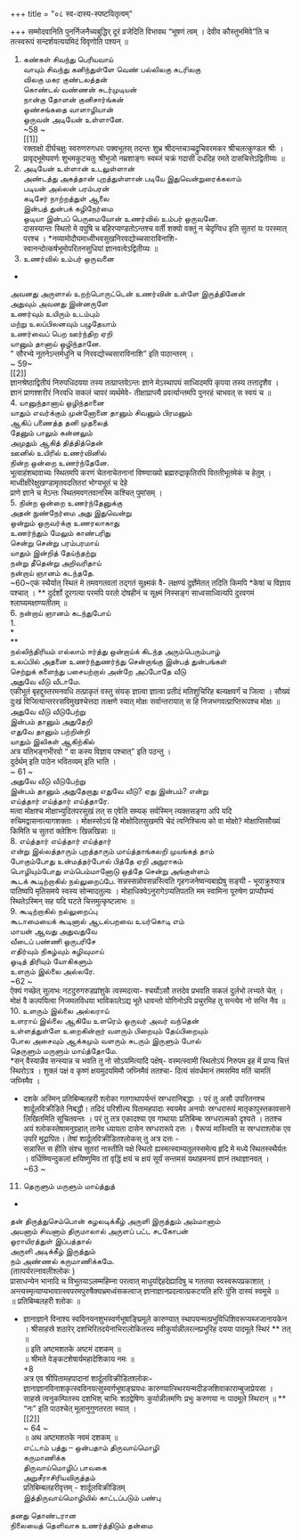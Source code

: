 +++
title = "०८ स्व-दास्य-स्पष्टयितृत्वम्"

+++
सम्मोदवानिति पुनर्निजनैच्यबुद्धिर् दूरं व्रजेदिति विभावथ “भूषणं त्वम् । देवीव कौस्तुभमिवे”ति च तत्स्वरूपं सन्दर्शयत्ययमिदं विवृणोति पश्यन् ॥   
1. கண்கள் சிவந்து பெரியவாய்   
வாயும் சிவந்து கனிந்துள்ளே வெண் பல்லிலகு சுடரிலகு   
விலகு மகர குண்டலத்தன்   
கொண்டல் வண்ணன் சுடர்முடியன்   
நான்கு தோளன் குனிசார்ங்கன்   
ஒண்சங்கதை வாளாழியான்   
ஒருவன் அடியேன் உள்ளானே.   
~58 ~   
[[1]]  
रक्ताक्षो दीर्घचक्षुः स्वरुणरुगधरः पक्वभूतस् तदन्तः शुभ्र श्रीदन्तचञ्चद्रुचिवरमकर श्रीचलत्कुण्डल श्रीः । प्रावृद्भूमेघवर्णः शुभमकुटचतुः श्रीभुजो नम्रशाङ्गः स्वब्जं चक्रं गदासी दधदिह रमते दासचित्तेऽद्वितीय्यः ॥   
2. அடியேன் உள்ளான் உடலுள்ளான்   
அண்டத்து அகத்தான் புறத்துள்ளான் படியே இதுவென்றுரைக்கலாம்   
படியன் அல்லன் பரம்பரன்   
கடிசேர் நாற்றத்துள் ஆலை   
இன்பத் துன்பக் கழிநேர்மை   
ஒடியா இன்பப் பெருமையோன் உணர்வில் உம்பர் ஒருவனே.   
दासस्यान्तः स्थितो मे वपुषि च बहिरप्यण्डतोऽन्तश्च वर्ती शक्यो वक्तुं न चेदृग्विध इति सुतरां यः परस्मात् परश्च । *नव्यामोदौघमाध्वीभवसुखनिरवद्योच्चसाराविनाशि-   
स्वानन्दोत्कर्षभूमोपरितनसुधियां ज्ञानवत्वेऽद्वितीय्यः ॥   
3. உணர்வில் உம்பர் ஒருவனை   
*   
அவனது அருளால் உறற்பொருட்டென் உணர்வின் உள்ளே இருத்தினேன்   
அதுவும் அவனது இன்னருளே   
உணர்வும் உயிரும் உடம்பும்   
மற்று உலப்பிலனவும் பழுதேயாம்   
உணர்வைப் பெற ஊர்ந்திற ஏறி   
யானும் தானாய் ஒழிந்தானே.   
" सौरभ्ये नूतनेऽन्तर्मधुनि च निरवद्योच्चसाराविनाशि” इति पाठान्तरम् ।   
~ 59~   
[[2]]  
ज्ञानश्रेष्ठाद्वितीयं निरुपधिदयया तस्य तत्प्राप्तयेऽन्तः ज्ञाने मेऽस्थापयं साध्विदमपि कृपया तस्य तत्तादृशैव । ज्ञानं प्राणश्शरीरं निरवधि सकलं चापरं व्यर्थमेवे- तीक्षाप्राप्त्यै प्रवर्त्यान्तमपि पुनरहं चाभवत् स स्वयं च ॥   
4. யானுந்தானாய் ஒழிந்தானை   
யாதும் எவர்க்கும் முன்னோனை தானும் சிவனும் பிரமனும்   
ஆகிப் பணைத்த தனி முதலைத்   
தேனும் பாலும் கன்னலும்   
அமுதும் ஆகித் தித்தித்தென்   
ஊனில் உயிரில் உணர்வினில்   
நின்ற ஒன்றை உணர்ந்தேனே.   
भूत्वाहंशब्दवाच्यः स्थितमपि करणं चेतनाचेतनानां विष्ण्वाख्यो ब्रह्मरुद्राकृतिरपि विततीभूतमेकं च हेतुम् । माध्वीक्षीरेक्षुखण्डामृतवदतितरां भोग्यभूतं च देहे   
प्राणे ज्ञाने च मेऽन्तः स्थितमवगतवानस्मि कश्चित् पुमांसम् ।   
5. நின்ற ஒன்றை உணர்ந்தேனுக்கு   
அதன் நுண்நேர்மை அது இதுவென்று   
ஒன்றும் ஒருவர்க்கு உணரலாகாது   
உணர்ந்தும் மேலும் காண்பரிது   
சென்று சென்று பரம்பரமாய்   
யாதும் இன்றித் தேய்ந்தற்று   
நன்று தீதென்று அறிவரிதாய்   
நன்றாய் ஞானம் கடந்ததே.   
~60~एकं स्थैर्यात् स्थितं मे तमवगतवतां तद्गतं सूक्ष्मकं वै- लक्षण्यं दुर्ज्ञेमेतत् तदिति किमपि *केषां च विज्ञाय पश्चात् । ** दुर्दर्शो दूरगत्या परमपि परतो दोषहीनं च सूक्ष्मं निस्सङ्गं साध्वसाध्वित्यपि दुरवगमं श्लाघ्यमक्षाण्यतीतम् ॥   
6. நன்றாய் ஞானம் கடந்துபோய்   
1.   
*   
**   
நல்லிந்திரியம் எல்லாம் ஈர்த்து ஒன்றாய்க் கிடந்த அரும்பெரும்பாழ்   
உலப்பில் அதனை உணர்ந்துணர்ந்து சென்றாங்கு இன்பத் துன்பங்கள்   
செற்றுக் களைந்து பசையற்றால் அன்றே அப்போதே வீடு   
அதுவே வீடு வீடாமே.   
एकीभूतं बृहद्दुस्तरमनवधि तत्प्राकृतं वस्तु संयक् ज्ञात्वा ज्ञात्वा प्रतीदं मतिशुचिरिह बल्यक्षवर्गं च जित्वा । सौख्यं दुःखं विजित्यान्तररसविमुखश्चेत्तदा तत्क्षणे स्यात् मोक्षः सर्वान्तरायात् स हि निजभगवत्प्राप्तिरूपश्च मोक्षः ॥   
அதுவே வீடு வீடுபேற்று   
இன்பம் தானும் அதுதேறி   
எதுவே தானும் பற்றின்றி   
யாதும் இலிகள் ஆகிற்கில்   
अत्र यतिभङ्गभीरवो “ वा कस्य विज्ञाय पश्चात्” इति पठन्तु ।   
दुर्दर्थम् इति पाठेन भवितव्यम् इति भाति ।   
~ 61 ~   
அதுவே வீடு வீடுபேற்று   
இன்பம் தானும் அதுதேறாது எதுவே வீடு? ஏது இன்பம்? என்று   
எய்த்தார் எய்த்தார் எய்த்தாரே.   
मत्वा मोक्षश्च मोक्षाभ्युदितपरसुखं तत् स एवेति सम्यक् सर्वस्मिन् त्यक्तसङ्गा अपि यदि रुचिमद्वासनात्यागशक्ताः । मोक्षस्सोऽयं हि मोक्षोदितसुखमपि चेदं त्वनिश्चित्य को वा मोक्षो? मोक्षाप्तिसौख्यं किमिति च सुतरां क्लेशिनः खिन्नखिन्नाः ॥   
8. எய்த்தார் எய்த்தார் எய்த்தார்   
என்று இல்லத்தாரும் புறத்தாரும் மாய்த்தாங்கலறி முயங்கத் தாம்   
போகும்போது உன்மத்தர்போல் பித்தே ஏறி அநுராகம்   
பொழியும்போது எம்பெம்மானோடு ஒத்தே சென்று அங்குள்ளம்   
கூடக் கூடிற்றாகில் நல்லுறைப்பே. सन्नस्सन्नोवसन्नस्त्विति गृहगजनेष्वन्यबाह्येषु सङ्घी - भूयाक्रुश्यात्र पातिष्वपि मृतिसमये स्वस्य सोन्मादतुल्यः । मोहाधिक्येऽनुरागेऽप्यतिपतति मम स्वामिना पूरुषेण प्राप्यौपम्यं स्थितेऽस्मिन् सह यदि घटते चित्तमुत्कृष्टलाभः ॥   
9. கூடிற்றாகில் நல்லுறைப்பு   
கூடாமையைக் கூடினால் ஆடல்பறவை உயர்கொடி எம்   
மாயன் ஆவது அதுவதுவே   
வீடைப் பண்ணி ஒருபரிசே   
எதிர்வும் நிகழ்வும் கழிவுமாய்   
ஓடித் திரியும் யோகிகளும்   
உளரும் இல்லை அல்லரே.   
~62 ~   
ऐक्यं गच्छेत् सुलाभः नटदुरुगरुडप्रांशुके त्वस्मदत्या- श्चर्योऽसौ तत्तदेव प्रभवति सकलं दुर्लभो लभ्यते चेत् । मोक्षं वै कल्पयित्वा निजमतविधया भाविकालेऽद्य भूते धावन्तो योगिनोऽपि प्रचुरमिह तु सन्त्येव नो सन्ति नैव ॥   
10. உளரும் இல்லை அல்லராய்   
உளராய் இல்லை ஆகியே உளரெம் ஒருவர் அவர் வந்தென்   
உள்ளத்துள்ளே உறைகின்றார் வளரும் பிறையும் தேய்பிறையும்   
போல அசைவும் ஆக்கமும் வளரும் சுடரும் இருளும் போல்   
தெருளும் மருளும் மாய்த்தோமே.   
*सन् वैस्यान्नैव सन्स्यान्न च भवति तु नो सोऽयमित्यादि पक्षेष्- वस्मत्स्वामी स्थितोऽयं निरुपम इह में प्राप्य चित्तं स्थिरोऽत्र । शुक्लं पक्षं व कृष्णं क्षयमुदयमिमौ जघ्निमैवं ततश्चा- दित्यं संवर्धमानं तमसमिव मतिं चामतिं जघ्निमैव ।   
* दशके अस्मिन् प्रतिबिम्बलहरी श्लोका गतगाथापर्यन्तं स्रग्धरानिबद्धाः । परं तु असौ उपरितनश्च शार्दूलविक्रीडिते निबद्धौ। तदिदं परिशील्य पितामहपादाः स्वयमेव अनयोः स्रग्धरारूपं मातृकापुस्तकावसाने लिखितमिति सूचितवन्तः । परं तु तत्र एकादश्या एव गाथायाः प्रतिबिम्बः स्रग्धरात्मको दृश्यते । ततश्च अयं श्लोकस्तेषामनुग्रहात् तानेव ध्यायता दासेन स्रग्धरारूपे दत्तः । वैरूप्यं मास्त्विति स स्रग्धराश्लोक एव उपरि मुद्रापितः। तेषां शार्दूलविक्रीडितश्लोकस् तु अत्र दत्तः -   
सन्नास्ति स हीति संश्च सुतरां नास्तीति पक्षे स्थितो ह्यस्मत्स्वाम्यतुलस्समेत्य हृदि मे मध्ये स्थितस्स्थैर्यतः । वर्धिष्ण्विन्दुकलां क्षयिष्णुमिव तां वृद्धिं क्षयं च क्षयं सूर्यं सन्तमसं यथाहमनयं ज्ञानं तथाज्ञानवत् ।   
~63 ~   
11. தெருளும் மருளும் மாய்த்துத்   
*   
தன் திருத்துசெம்பொன் கழலடிக்கீழ் அருளி இருத்தும் அம்மானாம்   
அயனாம் சிவனாம் திருமாலால் அருளப் பட்ட சடகோபன்   
ஓராயிரத்துள் இப்பத்தால்   
அருளி அடிக்கீழ் இருத்தும்   
நம் அண்ணல் கருமாணிக்கமே.   
(तात्पर्यरत्नावलीश्लोकः )   
प्रासाधन्येन भानादि च विभुतयाऽलम्महिम्ना परत्वात् माधुर्याद्देहदेह्यादिषु च गततया स्वस्वरूपप्रकाशात् । अन्त्यस्मृत्याप्यभावात्स्वपरमपुरुषैक्यभ्रमध्वंसकत्वाज् ज्ञानाज्ञानप्रदत्वात्प्रकटयति हरिः पुंसि दास्यं स्वमूचे ॥   
॥ प्रतिबिम्बलहरी श्लोकः ॥   
* ज्ञानाज्ञाने विनाश्य स्वविनयनशुभस्वर्णभूषाङ्घ्रिमूले कारुण्यात् स्थापयन्मत्प्रभुविधिशिवरूप्यब्जजानायकेन । श्रीसाहस्रे शठारेर् दशभिरितदयेनाभिरालोकितस्य स्वीकुर्यान्नीलरत्नप्रभुरिह दयया पादमूले स्थिरं ** तत् ॥   
॥ इति अष्टमशतके अष्टमं दशकम् ॥   
॥ श्रीमते वेङ्कटशेषार्यमहादेशिकाय नमः ॥   
+8   
अत्र एव श्रीपितामहपादानां शार्दूलविक्रीडितश्लोकः-   
ज्ञानाज्ञानविनाशकृत्स्वविनयत्सुस्वर्णभूषाङ्घ्रयधः कारुण्यात्स्थिरयन्मदीडजशिवाकाराम्बुजाप्रेयसा । साहस्रे त्वनुकम्पितस्य दशभिश् चाभिः शठद्वेषिणः कुर्यान्नीलमणिः प्रभुः करुणया नः पादमूले स्थिरान् ॥ ** “नः” इति पाठश्चेत् मूलानुगुणतरता स्यात् ।   
[[2]]  
~ 64 ~   
॥ अथ अष्टमशतके नवमं दशकम् ॥   
எட்டாம் பத்து – ஒன்பதாம் திருவாய்மொழி   
கருமாணிக்க   
திருவாய்மொழிப் பாவகை   
அறுசீராசிரியவிருத்தம்   
प्रतिबिम्बलहरीवृत्तम् - शार्दूलविक्रीडितम्   
இத்திருவாய்மொழியில் காட்டப்படும் பண்பு   

தனது தொண்டரான   
நிலையைத் தெளிவாக உணர்த்திடும் தன்மை   

